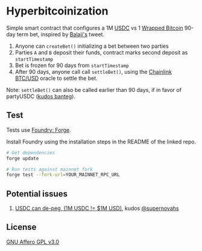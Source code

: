 # Hyperbitcoinization

Simple smart contract that configures a 1M [USDC](https://www.circle.com/en/usdc) vs 1 [Wrapped Bitcoin](https://wbtc.network/) 90-day term bet, inspired by [Balaji's](https://twitter.com/balajis/status/1636827051419389952) tweet.

1. Anyone can `createBet()` initializing a bet between two parties
2. Parties `A` and `B` deposit their funds, contract marks second deposit as `startTimestamp`
3. Bet is frozen for 90 days from `startTimestamp`
4. After 90 days, anyone call call `settleBet()`, using the [Chainlink BTC/USD](https://data.chain.link/ethereum/mainnet/crypto-usd/btc-usd) oracle to settle the bet.

Note: `settleBet()` can also be called earlier than 90 days, if in favor of partyUSDC ([kudos banteg](https://twitter.com/bantg/status/1637140580525383680?s=20)).

## Test

Tests use [Foundry: Forge](https://github.com/gakonst/foundry).

Install Foundry using the installation steps in the README of the linked repo.

```bash
# Get dependencies
forge update

# Run tests against mainnet fork
forge test --fork-url=YOUR_MAINNET_RPC_URL
```

## Potential issues

1. [USDC can de-peg, (1M USDC != $1M USD)](https://github.com/Anish-Agnihotri/Hyperbitcoinization/issues/1), kudos [@supernovahs](https://github.com/supernovahs)

## License

[GNU Affero GPL v3.0](https://github.com/Anish-Agnihotri/Hyperbitcoinization/blob/master/LICENSE)
